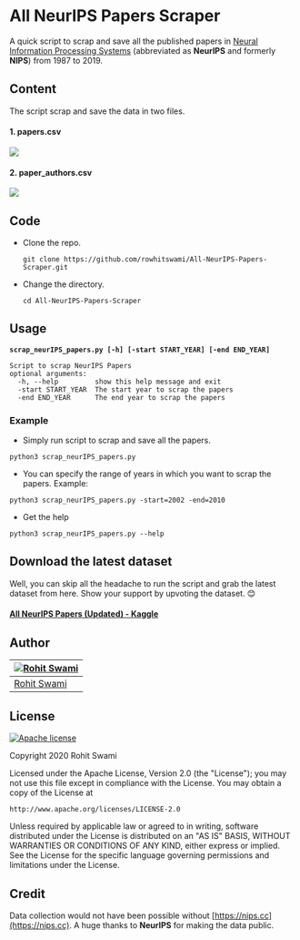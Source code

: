 # All NeurIPS Papers Scraper

A quick script to scrap and save all the published papers in [Neural Information Processing Systems](https://nips.cc/) (abbreviated as **NeurIPS** and formerly **NIPS**) from 1987 to 2019.

## Content
The script scrap and save the data in two files.
#### 1. papers.csv

![](https://i.imgur.com/G8atzkU.png)

#### 2. paper_authors.csv

![](https://i.imgur.com/IbIqlSR.png)

## Code
  - Clone the repo.
  
    ```git clone https://github.com/rowhitswami/All-NeurIPS-Papers-Scraper.git```
  - Change the directory.
  
    ```cd All-NeurIPS-Papers-Scraper```
## Usage
**```scrap_neurIPS_papers.py [-h] [-start START_YEAR] [-end END_YEAR]```**

```
Script to scrap NeurIPS Papers
optional arguments:
  -h, --help         show this help message and exit
  -start START_YEAR  The start year to scrap the papers
  -end END_YEAR      The end year to scrap the papers
  ```
### Example
  - Simply run script to scrap and save all the papers.
  
  ```python3 scrap_neurIPS_papers.py```
  - You can specify the range of years in which you want to scrap the papers. Example:
  
  ```python3 scrap_neurIPS_papers.py -start=2002 -end=2010```
  - Get the help
  
  ```python3 scrap_neurIPS_papers.py --help```

## Download the latest dataset
Well, you can skip all the headache to run the script and grab the latest dataset from here. Show your support by upvoting the dataset. 😊

#### [All NeurIPS Papers (Updated) - Kaggle](https://www.kaggle.com/rowhitswami/nips-papers-1987-2019-updated)

## Author

[![Rohit Swami](https://avatars1.githubusercontent.com/u/16516296?v=3&s=144)](https://rohitswami.com/) |
-|
[Rohit Swami](https://rohitswami.com/) |)

## License
[![Apache license](https://img.shields.io/badge/license-apache-blue?style=for-the-badge&logo=appveyor)](http://www.apache.org/licenses/LICENSE-2.0e)

Copyright 2020 Rohit Swami

Licensed under the Apache License, Version 2.0 (the "License");
you may not use this file except in compliance with the License.
You may obtain a copy of the License at

    http://www.apache.org/licenses/LICENSE-2.0

Unless required by applicable law or agreed to in writing, software
distributed under the License is distributed on an "AS IS" BASIS,
WITHOUT WARRANTIES OR CONDITIONS OF ANY KIND, either express or implied.
See the License for the specific language governing permissions and
limitations under the License.

## Credit
Data collection would not have been possible without [https://nips.cc](https://nips.cc). A huge thanks to **NeurIPS** for making the data public.
